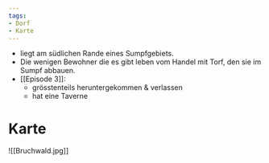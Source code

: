 ```yaml
---
tags:
- Dorf
- Karte
---
```


- liegt am südlichen Rande eines Sumpfgebiets. 
- Die wenigen Bewohner die es gibt leben vom Handel mit Torf, den sie im Sumpf abbauen.
- [[Episode 3]]:
	- grösstenteils heruntergekommen & verlassen
	- hat eine Taverne

# Karte

![[Bruchwald.jpg]]

